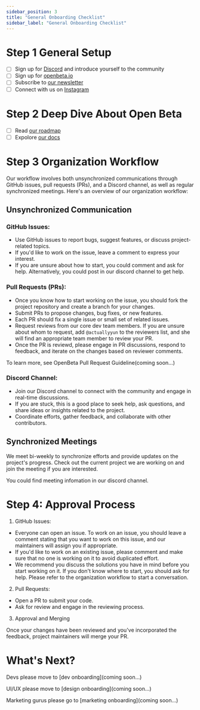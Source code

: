 ```yaml
---
sidebar_position: 3
title: "General Onboarding Checklist"
sidebar_label: "General Onboarding Checklist"
---
```

# Step 1  General Setup
- [ ] Sign up for [Discord](https://discord.gg/RFufzsqRmJ) and introduce yourself to the community
- [ ] Sign up for [openbeta.io](https://openbeta.io/)
- [ ] Subscribe to [our newsletter](https://docs.openbeta.io/stay-connected)
- [ ] Connect with us on [Instagram](https://www.instagram.com/openbetaproject/)

# Step 2 Deep Dive About Open Beta

- [ ] Read [our roadmap](https://docs.openbeta.io/introduction/roadmap)
- [ ] Expolore [our docs](https://docs.openbeta.io/)

# Step 3 Organization Workflow
Our workflow involves both unsynchronized communications through GitHub issues, pull requests (PRs), and a Discord channel, as well as regular synchronized meetings. Here's an overview of our organization workflow:

## Unsynchronized Communication

### GitHub Issues:

- Use GitHub issues to report bugs, suggest features, or discuss project-related topics.
- If you'd like to work on the issue, leave a comment to express your interest.
- If you are unsure about how to start, you could comment and ask for help. Alternatively, you could post in our discord channel to get help.

### Pull Requests (PRs):

- Once you know how to start working on the issue, you should fork the project repository and create a branch for your changes. 
- Submit PRs to propose changes, bug fixes, or new features.
- Each PR should fix a single issue or small set of related issues.
- Request reviews from our core dev team members. If you are unsure about whom to request, add `@actuallyyun` to the reviewers list, and she will find an appropriate team member to review your PR.
- Once the PR is reviewd, please engage in PR discussions, respond to feedback, and iterate on the changes based on reviewer comments.

To learn more, see OpenBeta Pull Request Guideline(coming soon...)

### Discord Channel:

- Join our Discord channel to connect with the community and engage in real-time discussions.
- If you are stuck, this is a good place to seek help, ask questions, and share ideas or insights related to the project.
- Coordinate efforts, gather feedback, and collaborate with other contributors.


## Synchronized Meetings
We meet bi-weekly to synchronize efforts and provide updates on the project's progress. Check out the current project we are working on and join the meeting if you are interested.

You could find meeting infomation in our discord channel.

# Step 4: Approval Process
1. GitHub Issues: 

- Everyone can open an issue. To work on an issue, you should leave a comment stating that you want to work on this issue, and our maintainers will assign you if appropriate.
- If you'd like to work on an existing issue, please comment and make sure that no one is working on it to avoid duplicated effort.
- We recommend you discuss the solutions you have in mind before you start working on it. If you don't know where to start, you should ask for help. Please refer to the organization workflow to start a conversation. 

2. Pull Requests:

- Open a PR to submit your code.
- Ask for review and engage in the reviewing process.

3. Approval and Merging

Once your changes have been reviewed and you've incorporated the feedback, project maintainers will merge your PR. 


# What's Next?
Devs please move to [dev onboarding](coming soon...)

UI/UX please move to [design onboarding](coming soon...)

Marketing gurus please go to [marketing onboarding](coming soon...)